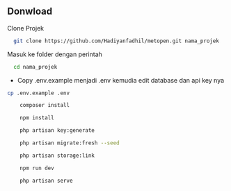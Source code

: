 ## Donwload

Clone Projek

```bash
  git clone https://github.com/Hadiyanfadhil/metopen.git nama_projek
```

Masuk ke folder dengan perintah

```bash
  cd nama_projek
```
-   Copy .env.example menjadi .env kemudia edit database dan api key nya
  ```bash
  cp .env.example .env
```

```bash
    composer install
```
```bash
    npm install
```

```bash
    php artisan key:generate
```

```bash
    php artisan migrate:fresh --seed
```

```bash
    php artisan storage:link
```

```bash
    npm run dev
```
 
```bash
    php artisan serve
```
